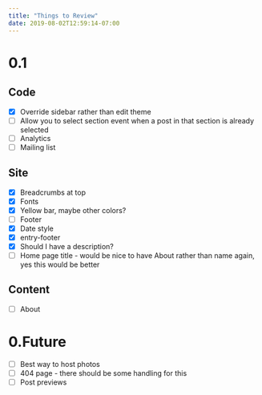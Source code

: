 ```yaml
---
title: "Things to Review"
date: 2019-08-02T12:59:14-07:00
---
```


# 0.1

## Code
- [x] Override sidebar rather than edit theme
- [ ] Allow you to select section event when a post in that section is already selected
- [ ] Analytics
- [ ] Mailing list

## Site
- [x] Breadcrumbs at top
- [x] Fonts
- [x] Yellow bar, maybe other colors?
- [ ] Footer
- [x] Date style
- [x] entry-footer
- [x] Should I have a description?
- [ ] Home page title - would be nice to have About rather than name again, yes this would be better

## Content
  - [ ] About

# 0.Future
- [ ] Best way to host photos
- [ ] 404 page - there should be some handling for this
- [ ] Post previews